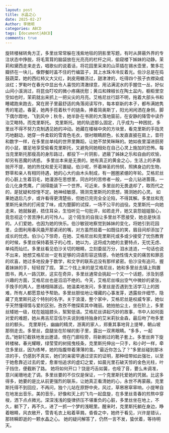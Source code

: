 ```yaml
---
layout: post
title: 水晶之心
date: 2025-02-27
Author: 李微明
categories: ABCD
tags: [document|ABCD]
comments: true
--- 
```

旋转楼梯转角方正，多里丝常常躲在浅紫地毯的阴影里写题，有时从屏蔽外界的专注状态中挣脱，将毛茸茸的脑袋放在光亮亮的栏杆之间，偷窥楼下姊妹的动静。茉莉和黛西走来走去，唱歌似的说着话，将花园里采来的山茶插在锡水壶里，繁多花瓣挤在一块儿，像野餐时盖不住的竹编篮子，其上水珠冷冷反着光。伯沙总是在捣鼓蔬菜，她的西红柿又大又红，剥皮用糖渍过，甜津津的，吃得四个孩子衣襟染成淡红；罗勒叶在春光中显出令人喜悦的清澈绿意，用沾满泥水的手握住一丛，好似山间小溪淌过，将昆虫叮咬的微小疼痛抚慰；黄瓜和辣椒长在陶土盆内，橱柜里空空如也时，茉莉就出来抓上一把尖尖的月亮。艾格尼丝行踪不明，拖着大部头书和睡裙跑来跑去，窝在房子里最舒适的角落阅读写作，每本崭新的本子，都布满她隽秀的笔迹。春夏，她两手揽着秋千的链条，捧着简奥斯丁，阳光闲闲洒在身侧，脚下偶尔蹬地，飞到风中；秋冬，她半卧在书房的大落地窗前，在安静的降雪中读乔治艾略特。而克里斯托。
克里斯托。她的轨迹那么固定，几乎成为一种困扰，多里丝不得不努力克制遇见她的冲动。她藏在楼梯中央的方块里，看克里斯的手指灵巧地翻动，她穿一件柔软的雪青色毛衣，很衬眼睛颜色，长发直直披在肩上，音符和数字一样，在多里丝单纯的世界里舞蹈，让她不禁笑眯眯的。她如夜里溜进厨房的小鼠，餍足地享受偷看克里斯托，又避免同她相处在自己心灵上施加的恐怖。每当克里斯托那瘦高的身形路过，都投下一片阴影，遮蔽了姊妹之乐和自由的欢愉，却另有恶魔的诱惑。
多里丝本来是无畏的。她有真正的黄金之心，生活上的矛盾抛开不提，她的热忱和爱无可置疑。伯沙呢，怀着神圣的怜悯，照拂身边的生物，野草和亲人有相同待遇，她的心大约由木头制成，有一圈圈紧绷的年轮。艾格尼丝的心脏上生着羽毛，她漫游在思想里，同古时的苦修者一般，一会儿钻进蔷薇，一会儿化身秃鹰，广阔得能装下一个世界。可近来，多里丝的无畏退却了，取而代之的，是犹疑和惊惶不定。她神经敏感，猜测克里斯托的思想，猜测她的心灵。
如果她退后几步，或许看得更清楚些，但她已完完全全沦陷，不得其解。多里丝和克里斯托亲热的打闹变了味，成为蹩脚的试探，一场不公平的战役。克里斯托一向她走来，她就躲避，捂住耳朵，生怕听见一句批评，如若走开，她又哀怨姐姐狠心，竟忽视这个苦苦挣扎的可怜人。
这个陌生的自我让多里丝不愿接受，她总是快活的。人们爱她，也因为她的快乐。伯沙敏锐地察觉到姊妹的变化，将她引到花园里，企图利用春风撬开那紧闭的嘴，对方虽然挂着一如既往的笑，眉目间却添加了成长的忧虑。伯沙心下惊奇，在她、艾格尼丝和克里斯托或多或少接受了忧伤教育的时候，多里丝保持着孩子的心性，她以为，这将成为她的主要特点，无忧无虑、单纯而灿烂。多里丝看见伯沙关切的眼睛，立刻委屈万分，泪水涟涟，一句话也说不出来，她想艾格尼丝一定有足够的词语形容这情感，令她性情大变的痛苦和罪恶的欢喜，她过多地投身于数学，和文字的联系远没有那样紧密。伯沙没有追问，握着妹妹的手，轻轻捏了捏。
第二个找上来的是艾格尼丝，她和多里丝去镇上购置图书，两人一路沉默，这实在奇异，多里丝通常会挑起一个又一个话题，涉及到感兴趣的方面，艾格尼丝也是滔滔不绝的。今天，艾格尼丝嗅出空气中微妙的紧张，手挽手的两人，思绪相隔甚远。她温柔地发问，多里丝是否遇到生活学习上的困难，所有人都愿意给予帮助。多里丝胆怯地让埋藏的心事发芽，透露些许细节，隐藏了克里斯托这个特别的名字。关于浪漫，整个家中，艾格尼丝是权威专家，她似乎天然懂得情与爱的区别，孜孜不倦探索其中瑰丽。她拍拍尘土，坐在阶上，多里丝矮她一级，枕在姐姐膝头，絮絮低语。艾格尼丝讲起巧妙的故事，书中人如何面对爱的难题，她从弗吉尼亚伍尔夫说到维持独身的艾米莉狄金森，最后吻了吻多里丝的额头。
克里斯托，幽幽的精灵，游离的家人，郑重其事地背上提琴，朝山坡那侧走去。多里丝，盘腿坐在阶梯的影子里，露出一双黑眼睛。“多多，一起去。”她斩钉截铁地发出邀请，倚在门廊柱旁，将新刷过的靴子套上。多里丝奔下旋转楼梯，春光耀眼，绿莹莹的树摇曳枝条，克里斯托伸出一只手，和小时一样，牵住多里丝，因为练琴，她的指腹带着薄薄的茧。“最近你怎么了？”多里丝碰到那冰凉的手，仍感到不真实，她们的亲密早通过坚实的证明，那种纽带如此强壮，以至于她愈靠近过去的爱，愈害怕追求的虚幻之爱，如晨光里石破天惊的金色光柱，叶子挡住，便截断了路。
她将如何开口？饶是巧舌如簧，也哑了音，要么未调准，意兴阑珊地走了调。多里丝要的不仅仅是保证，一个克里斯托爱她的凭据。比这多得多，她要的是比从前更强烈的联系，让她真正看清她的心，永世不再蒙蔽。克里斯托得不到回应，不再问，独个儿站在原野中央，风过，草窸窸窣窣响，小提琴自在地发出音乐，美的音乐，好像和天上的飞鸟一起盘旋，在多里丝青春的煎熬中穿梭，洒下点点微光。深深浅浅的旋律挤压不堪重负的心脏，多里丝坐在地上，不久，躺下了，再不久，进了一抓一个梦的浅眠里。醒来时，克里斯托躺在身边，睁着眼睛，风衣敞开，雪青毛衣上粘着草屑。昏昏之中，她终于看见，兴许是错认，那转瞬即逝的一颗水晶之心。
她的疑问解答了，仍然一言不发，蛰伏着，等待明天。
